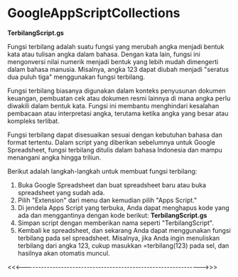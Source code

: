 # GoogleAppScriptCollections

**TerbilangScript.gs**

Fungsi terbilang adalah suatu fungsi yang merubah angka menjadi bentuk kata atau tulisan angka dalam bahasa. Dengan kata lain, fungsi ini mengonversi nilai numerik menjadi bentuk yang lebih mudah dimengerti dalam bahasa manusia. Misalnya, angka 123 dapat diubah menjadi "seratus dua puluh tiga" menggunakan fungsi terbilang.

Fungsi terbilang biasanya digunakan dalam konteks penyusunan dokumen keuangan, pembuatan cek atau dokumen resmi lainnya di mana angka perlu diwakili dalam bentuk kata. Fungsi ini membantu menghindari kesalahan pembacaan atau interpretasi angka, terutama ketika angka yang besar atau kompleks terlibat.

Fungsi terbilang dapat disesuaikan sesuai dengan kebutuhan bahasa dan format tertentu. Dalam script yang diberikan sebelumnya untuk Google Spreadsheet, fungsi terbilang ditulis dalam bahasa Indonesia dan mampu menangani angka hingga triliun.

Berikut adalah langkah-langkah untuk membuat fungsi terbilang:
  1. Buka Google Spreadsheet dan buat spreadsheet baru atau buka spreadsheet yang sudah ada.
  2. Pilih "Extension" dari menu dan kemudian pilih "Apps Script."
  3. Di jendela Apps Script yang terbuka, Anda dapat menghapus kode yang ada dan menggantinya dengan kode berikut: **TerbilangScript.gs**
  4. Simpan script dengan memberikan nama seperti "TerbilangScript".
  5. Kembali ke spreadsheet, dan sekarang Anda dapat menggunakan fungsi terbilang pada sel spreadsheet. Misalnya, jika Anda ingin menuliskan terbilang dari angka 123, cukup masukkan =terbilang(123) pada sel, dan hasilnya akan otomatis muncul.

<<<-------------------------------------------------------------->>>

